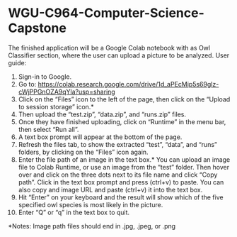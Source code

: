 # WGU-C964-Computer-Science-Capstone

The finished application will be a Google Colab notebook with as Owl Classifier section, where the user can upload a picture to be analyzed.
User guide:
1.	Sign-in to Google.
2.	Go to: https://colab.research.google.com/drive/1d_aPEcMip5s69glz-cWjPPGnOZA9qYla?usp=sharing 
3.	Click on the “Files” icon to the left of the page, then click on the “Upload to session storage” icon.*
4.	Then upload the “test.zip”, “data.zip”, and “runs.zip” files.
5.	Once they have finished uploading, click on “Runtime” in the menu bar, then select “Run all”.
6.	A text box prompt will appear at the bottom of the page.
7.	Refresh the files tab, to show the extracted “test”, “data”, and “runs” folders, by clicking on the “Files” icon again.
8.	Enter the file path of an image in the text box.* You can upload an image file to Colab Runtime, or use an image from the “test” folder. Then hover over and click on the three dots next to its file name and click “Copy path”. Click in the text box prompt and press (ctrl+v) to paste. You can also copy and image URL and paste (ctrl+v) it into the text box.
9.	Hit “Enter” on your keyboard and the result will show which of the five specified owl species is most likely in the picture.
10.	Enter “Q” or “q” in the text box to quit.

*Notes: Image path files should end in .jpg, .jpeg, or .png 


 
 
